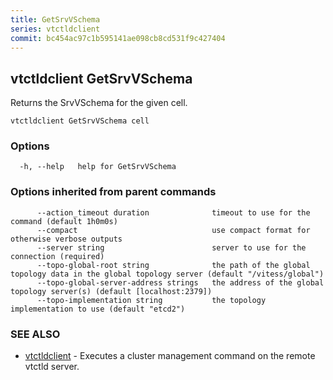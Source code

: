 ```yaml
---
title: GetSrvVSchema
series: vtctldclient
commit: bc454ac97c1b595141ae098cb8cd531f9c427404
---
```

## vtctldclient GetSrvVSchema

Returns the SrvVSchema for the given cell.

```
vtctldclient GetSrvVSchema cell
```

### Options

```
  -h, --help   help for GetSrvVSchema
```

### Options inherited from parent commands

```
      --action_timeout duration              timeout to use for the command (default 1h0m0s)
      --compact                              use compact format for otherwise verbose outputs
      --server string                        server to use for the connection (required)
      --topo-global-root string              the path of the global topology data in the global topology server (default "/vitess/global")
      --topo-global-server-address strings   the address of the global topology server(s) (default [localhost:2379])
      --topo-implementation string           the topology implementation to use (default "etcd2")
```

### SEE ALSO

* [vtctldclient](../)	 - Executes a cluster management command on the remote vtctld server.

